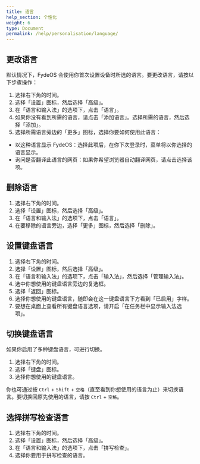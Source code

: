 ```yaml
---
title: 语言
help_section: 个性化
weight: 6
type: Document
permalink: /help/personalisation/language/
---
```


## 更改语言

默认情况下，FydeOS 会使用你首次设置设备时所选的语言。要更改语言，请按以下步骤操作：

1. 选择右下角的时间。
2. 选择「设置」图标，然后选择「高级」。
3. 在「语言和输入法」的选项下，点击「语言」。
4. 如果你没有看到所需的语言，请点击「添加语言」。选择所需的语言，然后选择「添加」。
5. 选择所需语言旁边的「更多」图标，选择你要如何使用此语言：
 - 以这种语言显示 FydeOS：选择此项后，在你下次登录时，菜单将以你选择的语言显示。
 - 询问是否翻译此语言的网页：如果你希望浏览器自动翻译网页，请点击选择该项。

## 删除语言
1. 选择右下角的时间。
2. 选择「设置」图标，然后选择「高级」。
3. 在「语言和输入法」的选项下，点击「语言」。
4. 在要移除的语言旁边，选择「更多」图标，然后选择「删除」。

## 设置键盘语言
1. 选择右下角的时间。
2. 选择「设置」图标，然后选择「高级」。
3. 在「语言和输入法」的选项下，点击「输入法」，然后选择「管理输入法」。
4. 选中你想使用的键盘语言旁边的复选框。
5. 选择「返回」图标。
6. 选择你想使用的键盘语言，随即会在这一键盘语言下方看到「已启用」字样。
7. 要想在桌面上查看所有键盘语言选项，请开启「在任务栏中显示输入法选项」。

## 切换键盘语言

如果你启用了多种键盘语言，可进行切换。

1. 选择右下角的时间。
2. 选择「键盘」图标。
3. 选择你想使用的键盘语言。

你也可通过按 `Ctrl` + `Shift` + `空格`（直至看到你想使用的语言为止）来切换语言。要切换回原先使用的语言，请按 `Ctrl` + `空格`。

## 选择拼写检查语言
1. 选择右下角的时间。
2. 选择「设置」图标，然后选择「高级」。
3. 在「语言和输入法」的选项下，点击「拼写检查」。
4. 选择你要用于拼写检查的语言。

